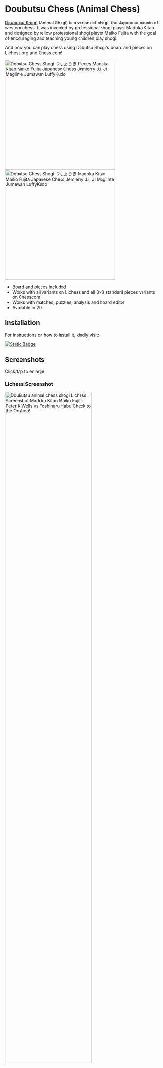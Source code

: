 # Doubutsu Chess (Animal Chess)

[Doubutsu Shogi](https://en.wikipedia.org/wiki/D%C5%8Dbutsu_sh%C5%8Dgi) (Animal Shogi) is a variant of shogi, the Japanese cousin of western chess. It was invented by professional shogi player Madoka Kitao and designed by fellow professional shogi player Maiko Fujita with the goal of encouraging and teaching young children play shogi.

And now you can play chess using Dobutsu Shogi's board and pieces on Lichess.org and Chess.com!

<img src="https://luffykudo.wordpress.com/wp-content/uploads/2024/07/pieces-1.png" alt="Dobutsu Chess Shogi つしょうぎ Pieces Madoka Kitao Maiko Fujita Japanese Chess Jemierry J.I. JI Maglinte Jumawan LuffyKudo" width="360"/>
<img src="https://luffykudo.wordpress.com/wp-content/uploads/2024/07/setup.png" alt="Dobutsu Chess Shogi つしょうぎ Madoka Kitao Maiko Fujita Japanese Chess Jemierry J.I. JI Maglinte Jumawan LuffyKudo" width="360"/>

- Board and pieces included
- Works with all variants on Lichess and all 8×8 standard pieces variants on Chesscom
- Works with matches, puzzles, analysis and board editor
- Available in 2D

## Installation
For instructions on how to install it, kindly visit:

[![Static Badge](https://img.shields.io/badge/How_to_Install-Dobutsu_Chess-blue?logo=wordpress)](https://luffykudo.wordpress.com/2024/08/01/dobutsu-chess/#instructions) 

## Screenshots
Click/tap to enlarge.

### Lichess Screenshot
<img src="https://luffykudo.wordpress.com/wp-content/uploads/2024/07/screenshot-lichess.png" alt="Doubutsu animal chess shogi Lichess Screenshot Madoka Kitao Maiko Fujita Peter K Wells vs Yoshiharu Habu Check to the Ooshoo!" width="75%"/>

### Chesscom Screenshot
<img src="https://luffykudo.wordpress.com/wp-content/uploads/2024/08/screenshot-chesscom.jpg" alt="Doubutsu animal chess shogi chess.com Screenshot Madoka Kitao Maiko Fujita Peter K Wells vs Yoshiharu Habu Check to the Ooshoo!" width="75%"/>

## Other Theme for Chess

I also created a Shogi-Themed Chess in both 2-Kanji and 1-Kanji versions. You can check them at:

[![Static Badge](https://img.shields.io/badge/GitHub-Shogi--Themed_Chess-blue?logo=github)](https://github.com/LuffyKudo/JI-Shogi-Themed-Chess)

Or view all themes at:

[![Static Badge](https://img.shields.io/badge/User-Styles-blue?logo=wordpress)](https://luffykudo.wordpress.com/user-styles/)

## License
- <p xmlns:cc="http://creativecommons.org/ns#" ><a href="https://luffykudo.wordpress.com/2024/08/01/dobutsu-chess/">Dobutsu Chess</a> is licensed under <a href="https://creativecommons.org/licenses/by-sa/4.0/?ref=chooser-v1" target="_blank" rel="license noopener noreferrer" style="display:inline-block;">Creative Commons Attribution-ShareAlike 4.0 International<img style="height:22px!important;margin-left:3px;vertical-align:text-bottom;" src="https://mirrors.creativecommons.org/presskit/icons/cc.svg?ref=chooser-v1" alt=""><img style="height:22px!important;margin-left:3px;vertical-align:text-bottom;" src="https://mirrors.creativecommons.org/presskit/icons/by.svg?ref=chooser-v1" alt=""><img style="height:22px!important;margin-left:3px;vertical-align:text-bottom;" src="https://mirrors.creativecommons.org/presskit/icons/sa.svg?ref=chooser-v1" alt=""></a></p>

- [Dobutsu Shogi](http://shop.nekomado.com/products/list.php?category_id=20) created by Madoka Kitao and Maiko Fujita.

- Modified vector images of Dobutsu Shogi [board](https://github.com/Kadagaden/shogi-pieces/tree/master/boards) and [pieces](https://github.com/Kadagaden/shogi-pieces/tree/master/doubutsu) are originally by [Kadagaden](https://github.com/Kadagaden) licensed under [CC-BY-4.0](https://choosealicense.com/licenses/cc-by-4.0).

##
*Created using the [Stylus browser extension](https://add0n.com/stylus.html) for [Lichess.org](https://lichess.org).*
